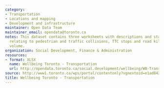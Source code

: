 ```yaml
---
category:
- Transportation
- Locations and mapping
- Development and infrastructure
maintainer: Open Data Team
maintainer_email: opendata@toronto.ca
notes: This dataset contains three worksheets with descriptions and statistical information
  relating to pedestrian and traffic collisions, TTC stops and road kilometres and
  volume.
organization: Social Development, Finance & Administration
resources:
- format: XLSX
  name: Wellbeing Toronto - Transportation
  url: http://opendata.toronto.ca/social.development/wellbeing/WB-Transportation.xlsx
source: http://www1.toronto.ca/wps/portal/contentonly?vgnextoid=e1ad842971e5a410VgnVCM10000071d60f89RCRD&vgnextchannel=1a66e03bb8d1e310VgnVCM10000071d60f89RCRD
title: Wellbeing Toronto - Transportation
---
```

